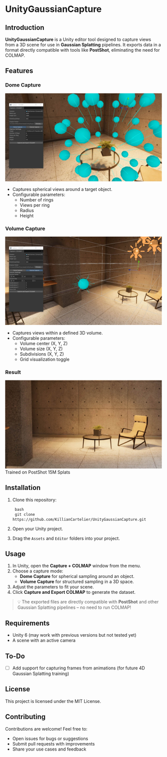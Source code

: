 ﻿# UnityGaussianCapture

## Introduction
**UnityGaussianCapture** is a Unity editor tool designed to capture views from a 3D scene for use in **Gaussian Splatting** pipelines. It exports data in a format directly compatible with tools like **PostShot**, eliminating the need for COLMAP.

## Features

### Dome Capture
![Dome Capture Example](docs/images/GaussianSplatUnity1_00000.jpg)

- Captures spherical views around a target object.
- Configurable parameters:
  - Number of rings
  - Views per ring
  - Radius
  - Height

### Volume Capture
![Volume Capture Example](docs/images/GaussianSplatUnity1_00001.jpg)

- Captures views within a defined 3D volume.
- Configurable parameters:
  - Volume center (X, Y, Z)
  - Volume size (X, Y, Z)
  - Subdivisions (X, Y, Z)
  - Grid visualization toggle

### Result
![Volume Capture Example](docs/images/GaussianSplatUnity1_00002.jpg)
Trained on PostShot 15M Splats

## Installation

1. Clone this repository:

        bash
        git clone https://github.com/KillianCartelier/UnityGaussianCapture.git

2. Open your Unity project.

3. Drag the `Assets` and `Editor` folders into your project.

## Usage

1. In Unity, open the **Capture + COLMAP** window from the menu.
2. Choose a capture mode:
   - **Dome Capture** for spherical sampling around an object.
   - **Volume Capture** for structured sampling in a 3D space.
3. Adjust the parameters to fit your scene.
4. Click **Capture and Export COLMAP** to generate the dataset.

> 💡 The exported files are directly compatible with **PostShot** and other Gaussian Splatting pipelines – no need to run COLMAP!

## Requirements

- Unity 6 (may work with previous versions but not tested yet)
- A scene with an active camera  

## To-Do

- [ ] Add support for capturing frames from animations (for future 4D Gaussian Splatting training)

## License

This project is licensed under the MIT License.

## Contributing

Contributions are welcome! Feel free to:

- Open issues for bugs or suggestions  
- Submit pull requests with improvements  
- Share your use cases and feedback
